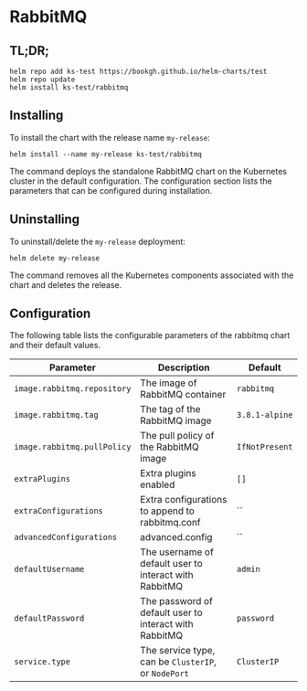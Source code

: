 # RabbitMQ

## TL;DR;

```console
helm repo add ks-test https://bookgh.github.io/helm-charts/test
helm repo update
helm install ks-test/rabbitmq
```

## Installing

To install the chart with the release name `my-release`:

```console
helm install --name my-release ks-test/rabbitmq
```

The command deploys the standalone RabbitMQ chart on the Kubernetes cluster in the default configuration. The configuration section lists the parameters that can be configured during installation.

## Uninstalling

To uninstall/delete the `my-release` deployment:

```console
helm delete my-release
```

The command removes all the Kubernetes components associated with the chart and deletes the release.

## Configuration

The following table lists the configurable parameters of the rabbitmq chart and their default values.

Parameter | Description | Default
--- | --- | ---
`image.rabbitmq.repository` | The image of RabbitMQ container | `rabbitmq`
`image.rabbitmq.tag` | The tag of the RabbitMQ image | `3.8.1-alpine`
`image.rabbitmq.pullPolicy` | The pull policy of the RabbitMQ image | `IfNotPresent`
`extraPlugins` | Extra plugins enabled | `[]`
`extraConfigurations` | Extra configurations to append to rabbitmq.conf | ``
`advancedConfigurations` | advanced.config | ``
`defaultUsername` | The username of default user to interact with RabbitMQ | `admin`
`defaultPassword` | The password of default user to interact with RabbitMQ | `password`
`service.type` | The service type, can be `ClusterIP`, or `NodePort` | `ClusterIP`
